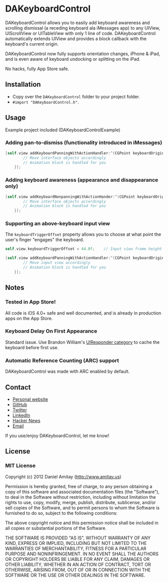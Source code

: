 # DAKeyboardControl

DAKeyboardControl allows you to easily add keyboard awareness and scrolling dismissal (a receding keyboard ala iMessages app) to any UIView, UIScrollView or UITableView with only 1 line of code. DAKeyboardControl automatically extends UIView and provides a block callback with the keyboard's current origin.

DAKeyboardControl now fully supports orientation changes, iPhone & iPad, and is even aware of keyboard undocking or splitting on the iPad.

No hacks, fully App Store safe.

## Installation

- Copy over the `DAKeyboardControl` folder to your project folder.
- `#import "DAKeyboardControl.h"`.

## Usage

Example project included (DAKeyboardControlExample)

### Adding pan-to-dismiss (functionality introduced in iMessages)

```objective-c
[self.view addKeyboardPanningWithActionHandler:^(CGPoint keyboardOriginInView) {
        // Move interface objects accordingly
		// Animation block is handled for you
    }];
```

### Adding keyboard awareness (appearance and disappearance only)

```objective-c
[self.view addKeyboardNonpanningWithActionHander:^(CGPoint keyboardOriginInView) {
        // Move interface objects accordingly
		// Animation block is handled for you
    }];
```

### Supporting an above-keyboard input view

The `keyboardTriggerOffset` property allows you to choose at what point the user's finger "engages" the keyboard.

```objective-c
self.view.keyboardTriggerOffset = 44.0f;	// Input view frame height

[self.view addKeyboardPanningWithActionHandler:^(CGPoint keyboardOriginInView) {
        // Move input view accordingly
		// Animation block is handled for you
    }];
```

## Notes

### Tested in App Store!
All code is iOS 4.0+ safe and well documented, and is already in production apps on the App Store.

### Keyboard Delay On First Appearance
Standard issue. Use Brandon William's [UIResponder category](https://github.com/mbrandonw/UIResponder-KeyboardCache) to cache the keyboard before first use.

### Automatic Reference Counting (ARC) support
DAKeyboardControl was made with ARC enabled by default.

## Contact

- [Personal website](http://www.amitay.us)
- [GitHub](http://github.com/danielamitay)
- [Twitter](http://twitter.com/danielamitay)
- [LinkedIn](http://www.linkedin.com/in/danielamitay)
- [Hacker News](http://news.ycombinator.com/user?id=danielamitay)
- [Email](daniel@amitay.us)

If you use/enjoy DAKeyboardControl, let me know!

## License

### MIT License

Copyright (c) 2012 Daniel Amitay (http://www.amitay.us)

Permission is hereby granted, free of charge, to any person obtaining a copy
of this software and associated documentation files (the "Software"), to deal
in the Software without restriction, including without limitation the rights
to use, copy, modify, merge, publish, distribute, sublicense, and/or sell
copies of the Software, and to permit persons to whom the Software is
furnished to do so, subject to the following conditions:

The above copyright notice and this permission notice shall be included in
all copies or substantial portions of the Software.

THE SOFTWARE IS PROVIDED "AS IS", WITHOUT WARRANTY OF ANY KIND, EXPRESS OR
IMPLIED, INCLUDING BUT NOT LIMITED TO THE WARRANTIES OF MERCHANTABILITY,
FITNESS FOR A PARTICULAR PURPOSE AND NONINFRINGEMENT. IN NO EVENT SHALL THE
AUTHORS OR COPYRIGHT HOLDERS BE LIABLE FOR ANY CLAIM, DAMAGES OR OTHER
LIABILITY, WHETHER IN AN ACTION OF CONTRACT, TORT OR OTHERWISE, ARISING FROM,
OUT OF OR IN CONNECTION WITH THE SOFTWARE OR THE USE OR OTHER DEALINGS IN
THE SOFTWARE.
